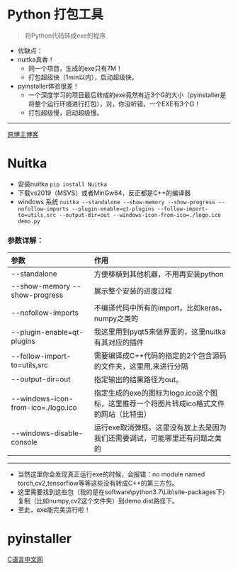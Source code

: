 # Python 打包工具
> 将Python代码转成exe的程序

- 优缺点：
- nuitka真香！
  - 同一个项目，生成的exe只有7M！
  - 打包超级快（1min以内），启动超级快。
- pyinstaller体验很差！
  - 一个深度学习的项目最后转成的exe竟然有近3个G的大小（pyinstaller是将整个运行环境进行打包），对，你没听错，一个EXE有3个G！
  - 打包超级慢，启动超级慢。

--- 

[原博主博客](https://www.lixiaofei2yy.website/python%E7%9A%84%E6%89%93%E5%8C%85%E7%A5%9E%E5%99%A8nuitka)
# Nuitka
- 安装nuitka
`pip install Nuitka`
- 下载vs2019（MSVS）或者MinGw64，反正都是C++的编译器
- windows 系统
`nuitka --standalone --show-memory --show-progress --nofollow-imports --plugin-enable=qt-plugins --follow-import-to=utils,src --output-dir=out --windows-icon-from-ico=./logo.ico demo.py`

### 参数详解：
|   参数     |    作用 | 
| :-------- | :-------- | 
| --standalone | 方便移植到其他机器，不用再安装python|
| --show-memory --show-progress |展示整个安装的进度过程 |
|--nofollow-imports | 不编译代码中所有的import，比如keras，numpy之类的|
| --plugin-enable=qt-plugins  |我这里用到pyqt5来做界面的，这里nuitka有其对应的插件|
|--follow-import-to=utils,src |需要编译成C++代码的指定的2个包含源码的文件夹，这里用,来进行分隔|
|--output-dir=out |指定输出的结果路径为out。|
|--windows-icon-from-ico=./logo.ico  |指定生成的exe的图标为logo.ico这个图标，这里推荐一个将图片转成ico格式文件的网站（比特虫）|
|--windows-disable-console |运行exe取消弹框。这里没有放上去是因为我们还需要调试，可能哪里还有问题之类的|

---

- 当然这里你会发现真正运行exe的时候，会报错：no module named torch,cv2,tensorflow等等这些没有转成C++的第三方包。
- 这里需要找到这些包（我的是在software\python3.7\Lib\site-packages下）复制（比如numpy,cv2这个文件夹）到demo.dist路径下。
- 至此，exe能完美运行啦！
# pyinstaller

[C语言中文网](http://c.biancheng.net/view/2690.html)
